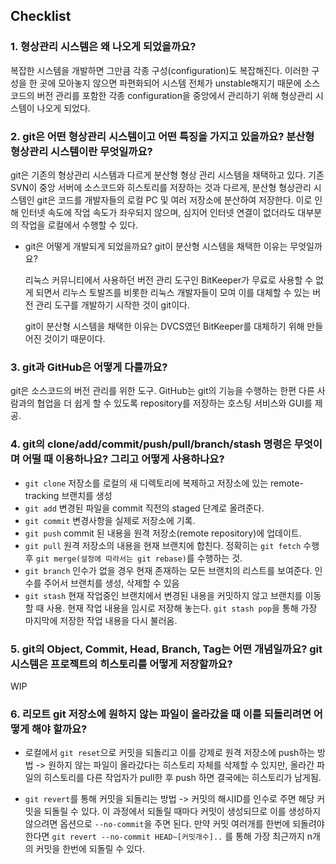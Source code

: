 ## Checklist

###  1. 형상관리 시스템은 왜 나오게 되었을까요?
복잡한 시스템을 개발하면 그만큼 각종 구성(configuration)도 복잡해진다.
이러한 구성을 한 곳에 모아놓지 않으면 파편화되어 시스템 전체가 unstable해지기 때문에 소스코드의 버전 관리를 포함한 각종 configuration을 중앙에서 관리하기 위해 형상관리 시스템이 나오게 되었다.


### 2. git은 어떤 형상관리 시스템이고 어떤 특징을 가지고 있을까요? 분산형 형상관리 시스템이란 무엇일까요?
git은 기존의 형상관리 시스템과 다르게 분산형 형상 관리 시스템을 채택하고 있다. 기존 SVN이 중앙 서버에 소스코드와 히스토리를 저장하는 것과 다르게, 분산형 형상관리 시스템인 git은 코드를 개발자들의 로컬 PC 및 여러 저장소에 분산하여 저장한다.
이로 인해 인터넷 속도에 작업 속도가 좌우되지 않으며, 심지어 인터넷 연결이 없더라도 대부분의 작업을 로컬에서 수행할 수 있다.

* git은 어떻게 개발되게 되었을까요? git이 분산형 시스템을 채택한 이유는 무엇일까요?


    리눅스 커뮤니티에서 사용하던 버전 관리 도구인 BitKeeper가 무료로 사용할 수 없게 되면서 리누스 토발즈를 비롯한 리눅스 개발자들이 모여 이를 대체할 수 있는 버전 관리 도구를 개발하기 시작한 것이 git이다. 
    
    git이 분산형 시스템을 채택한 이유는 DVCS였던 BitKeeper를 대체하기 위해 만들어진 것이기 때문이다. 


### 3. git과 GitHub은 어떻게 다를까요?
git은 소스코드의 버전 관리를 위한 도구.
GitHub는 git의 기능을 수행하는 한편 다른 사람과의 협업을 더 쉽게 할 수 있도록 repository를 저장하는 호스팅 서비스와 GUI를 제공.

### 4. git의 clone/add/commit/push/pull/branch/stash 명령은 무엇이며 어떨 때 이용하나요? 그리고 어떻게 사용하나요?
- `git clone` 저장소를 로컬의 새 디렉토리에 복제하고 저장소에 있는 remote-tracking 브랜치를 생성
- `git add` 변경된 파일을 commit 직전의 staged 단계로 올려준다.
- `git commit` 변경사항을 실제로 저장소에 기록.
- `git push` commit 된 내용을 원격 저장소(remote repository)에 업데이트.
- `git pull` 원격 저장소의 내용을 현재 브랜치에 합친다. 정확히는 `git fetch` 수행 후  `git merge(설정에 따라서는 git rebase)`를 수행하는 것.
- `git branch` 인수가 없을 경우 현재 존재하는 모든 브랜치의 리스트를 보여준다. 인수를 주어서 브랜치를 생성, 삭제할 수 있음
- `git stash` 현재 작업중인 브랜치에서 변경된 내용을 커밋하지 않고 브랜치를 이동할 때 사용. 현재 작업 내용을 임시로 저장해 놓는다. `git stash pop`을 통해 가장 마지막에 저장한 작업 내용을 다시 불러옴.


### 5. git의 Object, Commit, Head, Branch, Tag는 어떤 개념일까요? git 시스템은 프로젝트의 히스토리를 어떻게 저장할까요?
WIP

### 6. 리모트 git 저장소에 원하지 않는 파일이 올라갔을 때 이를 되돌리려면 어떻게 해야 할까요?
- 로컬에서 `git reset`으로 커밋을 되돌리고 이를 강제로 원격 저장소에 push하는 방법 -> 원하지 않는 파일이 올라갔다는 히스토리 자체를 삭제할 수 있지만, 올라간 파일의 히스토리를 다른 작업자가 pull한 후 push 하면 결국에는 히스토리가 남게됨. 

- `git revert`를 통해 커밋을 되돌리는 방법 -> 커밋의 해시ID를 인수로 주면 해당 커밋을 되돌릴 수 있다. 이 과정에서 되돌릴 때마다 커밋이 생성되므로 이를 생성하지 않으려면 옵션으로 `--no-commit`을 주면 된다. 만약 커밋 여러개를 한번에 되돌려야 한다면 `git revert --no-commit HEAD~[커밋개수]..` 를 통해 가장 최근까지 n개의 커밋을 한번에 되돌릴 수 있다.
